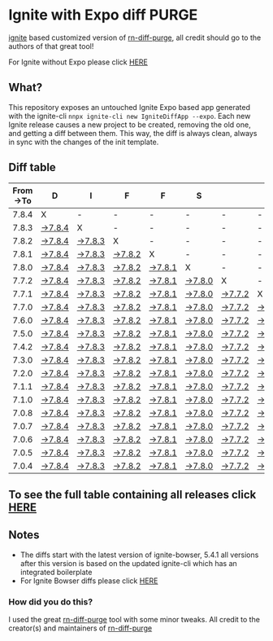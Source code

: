 # Ignite with Expo diff PURGE

[ignite](https://github.com/infinitered/ignite) based customized version of [rn-diff-purge](https://github.com/react-native-community/rn-diff-purge/), all credit should go to the authors of that great tool!

For Ignite without Expo please click [HERE](https://github.com/nirre7/ignite-diff-purge)

## What?

This repository exposes an untouched Ignite Expo based app generated with the ignite-cli
`nnpx ignite-cli new IgniteDiffApp --expo`. Each new Ignite release causes a new project to be created, removing the old one, and getting a diff between them. This way, the diff is always clean, always in sync with the changes of the init template.

## Diff table

| From->To | D                                                                                                | I                                                                                                | F                                                                                                | F                                                                                                | S                                                                                                |                                                                                                  | =                                                                                                | =                                                                                                |                                                                                                  | F                                                                                                | U                                                                                                | N                                                                                                |                                                                                                  |                                                                                                  |                                                                                                  |                                                                                                  |                                                                                                  |                                                                                                  |                                                                                                  |     |
| -------- | ------------------------------------------------------------------------------------------------ | ------------------------------------------------------------------------------------------------ | ------------------------------------------------------------------------------------------------ | ------------------------------------------------------------------------------------------------ | ------------------------------------------------------------------------------------------------ | ------------------------------------------------------------------------------------------------ | ------------------------------------------------------------------------------------------------ | ------------------------------------------------------------------------------------------------ | ------------------------------------------------------------------------------------------------ | ------------------------------------------------------------------------------------------------ | ------------------------------------------------------------------------------------------------ | ------------------------------------------------------------------------------------------------ | ------------------------------------------------------------------------------------------------ | ------------------------------------------------------------------------------------------------ | ------------------------------------------------------------------------------------------------ | ------------------------------------------------------------------------------------------------ | ------------------------------------------------------------------------------------------------ | ------------------------------------------------------------------------------------------------ | ------------------------------------------------------------------------------------------------ | --- |
| 7.8.4    | X                                                                                                | -                                                                                                | -                                                                                                | -                                                                                                | -                                                                                                | -                                                                                                | -                                                                                                | -                                                                                                | -                                                                                                | -                                                                                                | -                                                                                                | -                                                                                                | -                                                                                                | -                                                                                                | -                                                                                                | -                                                                                                | -                                                                                                | -                                                                                                | -                                                                                                | -   |
| 7.8.3    | [->7.8.4](https://github.com/nirre7/ignite-expo-diff-purge/compare/release/7.8.3..release/7.8.4) | X                                                                                                | -                                                                                                | -                                                                                                | -                                                                                                | -                                                                                                | -                                                                                                | -                                                                                                | -                                                                                                | -                                                                                                | -                                                                                                | -                                                                                                | -                                                                                                | -                                                                                                | -                                                                                                | -                                                                                                | -                                                                                                | -                                                                                                | -                                                                                                | -   |
| 7.8.2    | [->7.8.4](https://github.com/nirre7/ignite-expo-diff-purge/compare/release/7.8.2..release/7.8.4) | [->7.8.3](https://github.com/nirre7/ignite-expo-diff-purge/compare/release/7.8.2..release/7.8.3) | X                                                                                                | -                                                                                                | -                                                                                                | -                                                                                                | -                                                                                                | -                                                                                                | -                                                                                                | -                                                                                                | -                                                                                                | -                                                                                                | -                                                                                                | -                                                                                                | -                                                                                                | -                                                                                                | -                                                                                                | -                                                                                                | -                                                                                                | -   |
| 7.8.1    | [->7.8.4](https://github.com/nirre7/ignite-expo-diff-purge/compare/release/7.8.1..release/7.8.4) | [->7.8.3](https://github.com/nirre7/ignite-expo-diff-purge/compare/release/7.8.1..release/7.8.3) | [->7.8.2](https://github.com/nirre7/ignite-expo-diff-purge/compare/release/7.8.1..release/7.8.2) | X                                                                                                | -                                                                                                | -                                                                                                | -                                                                                                | -                                                                                                | -                                                                                                | -                                                                                                | -                                                                                                | -                                                                                                | -                                                                                                | -                                                                                                | -                                                                                                | -                                                                                                | -                                                                                                | -                                                                                                | -                                                                                                | -   |
| 7.8.0    | [->7.8.4](https://github.com/nirre7/ignite-expo-diff-purge/compare/release/7.8.0..release/7.8.4) | [->7.8.3](https://github.com/nirre7/ignite-expo-diff-purge/compare/release/7.8.0..release/7.8.3) | [->7.8.2](https://github.com/nirre7/ignite-expo-diff-purge/compare/release/7.8.0..release/7.8.2) | [->7.8.1](https://github.com/nirre7/ignite-expo-diff-purge/compare/release/7.8.0..release/7.8.1) | X                                                                                                | -                                                                                                | -                                                                                                | -                                                                                                | -                                                                                                | -                                                                                                | -                                                                                                | -                                                                                                | -                                                                                                | -                                                                                                | -                                                                                                | -                                                                                                | -                                                                                                | -                                                                                                | -                                                                                                | -   |
| 7.7.2    | [->7.8.4](https://github.com/nirre7/ignite-expo-diff-purge/compare/release/7.7.2..release/7.8.4) | [->7.8.3](https://github.com/nirre7/ignite-expo-diff-purge/compare/release/7.7.2..release/7.8.3) | [->7.8.2](https://github.com/nirre7/ignite-expo-diff-purge/compare/release/7.7.2..release/7.8.2) | [->7.8.1](https://github.com/nirre7/ignite-expo-diff-purge/compare/release/7.7.2..release/7.8.1) | [->7.8.0](https://github.com/nirre7/ignite-expo-diff-purge/compare/release/7.7.2..release/7.8.0) | X                                                                                                | -                                                                                                | -                                                                                                | -                                                                                                | -                                                                                                | -                                                                                                | -                                                                                                | -                                                                                                | -                                                                                                | -                                                                                                | -                                                                                                | -                                                                                                | -                                                                                                | -                                                                                                | -   |
| 7.7.1    | [->7.8.4](https://github.com/nirre7/ignite-expo-diff-purge/compare/release/7.7.1..release/7.8.4) | [->7.8.3](https://github.com/nirre7/ignite-expo-diff-purge/compare/release/7.7.1..release/7.8.3) | [->7.8.2](https://github.com/nirre7/ignite-expo-diff-purge/compare/release/7.7.1..release/7.8.2) | [->7.8.1](https://github.com/nirre7/ignite-expo-diff-purge/compare/release/7.7.1..release/7.8.1) | [->7.8.0](https://github.com/nirre7/ignite-expo-diff-purge/compare/release/7.7.1..release/7.8.0) | [->7.7.2](https://github.com/nirre7/ignite-expo-diff-purge/compare/release/7.7.1..release/7.7.2) | X                                                                                                | -                                                                                                | -                                                                                                | -                                                                                                | -                                                                                                | -                                                                                                | -                                                                                                | -                                                                                                | -                                                                                                | -                                                                                                | -                                                                                                | -                                                                                                | -                                                                                                | -   |
| 7.7.0    | [->7.8.4](https://github.com/nirre7/ignite-expo-diff-purge/compare/release/7.7.0..release/7.8.4) | [->7.8.3](https://github.com/nirre7/ignite-expo-diff-purge/compare/release/7.7.0..release/7.8.3) | [->7.8.2](https://github.com/nirre7/ignite-expo-diff-purge/compare/release/7.7.0..release/7.8.2) | [->7.8.1](https://github.com/nirre7/ignite-expo-diff-purge/compare/release/7.7.0..release/7.8.1) | [->7.8.0](https://github.com/nirre7/ignite-expo-diff-purge/compare/release/7.7.0..release/7.8.0) | [->7.7.2](https://github.com/nirre7/ignite-expo-diff-purge/compare/release/7.7.0..release/7.7.2) | [->7.7.1](https://github.com/nirre7/ignite-expo-diff-purge/compare/release/7.7.0..release/7.7.1) | X                                                                                                | -                                                                                                | -                                                                                                | -                                                                                                | -                                                                                                | -                                                                                                | -                                                                                                | -                                                                                                | -                                                                                                | -                                                                                                | -                                                                                                | -                                                                                                | -   |
| 7.6.0    | [->7.8.4](https://github.com/nirre7/ignite-expo-diff-purge/compare/release/7.6.0..release/7.8.4) | [->7.8.3](https://github.com/nirre7/ignite-expo-diff-purge/compare/release/7.6.0..release/7.8.3) | [->7.8.2](https://github.com/nirre7/ignite-expo-diff-purge/compare/release/7.6.0..release/7.8.2) | [->7.8.1](https://github.com/nirre7/ignite-expo-diff-purge/compare/release/7.6.0..release/7.8.1) | [->7.8.0](https://github.com/nirre7/ignite-expo-diff-purge/compare/release/7.6.0..release/7.8.0) | [->7.7.2](https://github.com/nirre7/ignite-expo-diff-purge/compare/release/7.6.0..release/7.7.2) | [->7.7.1](https://github.com/nirre7/ignite-expo-diff-purge/compare/release/7.6.0..release/7.7.1) | [->7.7.0](https://github.com/nirre7/ignite-expo-diff-purge/compare/release/7.6.0..release/7.7.0) | X                                                                                                | -                                                                                                | -                                                                                                | -                                                                                                | -                                                                                                | -                                                                                                | -                                                                                                | -                                                                                                | -                                                                                                | -                                                                                                | -                                                                                                | -   |
| 7.5.0    | [->7.8.4](https://github.com/nirre7/ignite-expo-diff-purge/compare/release/7.5.0..release/7.8.4) | [->7.8.3](https://github.com/nirre7/ignite-expo-diff-purge/compare/release/7.5.0..release/7.8.3) | [->7.8.2](https://github.com/nirre7/ignite-expo-diff-purge/compare/release/7.5.0..release/7.8.2) | [->7.8.1](https://github.com/nirre7/ignite-expo-diff-purge/compare/release/7.5.0..release/7.8.1) | [->7.8.0](https://github.com/nirre7/ignite-expo-diff-purge/compare/release/7.5.0..release/7.8.0) | [->7.7.2](https://github.com/nirre7/ignite-expo-diff-purge/compare/release/7.5.0..release/7.7.2) | [->7.7.1](https://github.com/nirre7/ignite-expo-diff-purge/compare/release/7.5.0..release/7.7.1) | [->7.7.0](https://github.com/nirre7/ignite-expo-diff-purge/compare/release/7.5.0..release/7.7.0) | [->7.6.0](https://github.com/nirre7/ignite-expo-diff-purge/compare/release/7.5.0..release/7.6.0) | X                                                                                                | -                                                                                                | -                                                                                                | -                                                                                                | -                                                                                                | -                                                                                                | -                                                                                                | -                                                                                                | -                                                                                                | -                                                                                                | -   |
| 7.4.2    | [->7.8.4](https://github.com/nirre7/ignite-expo-diff-purge/compare/release/7.4.2..release/7.8.4) | [->7.8.3](https://github.com/nirre7/ignite-expo-diff-purge/compare/release/7.4.2..release/7.8.3) | [->7.8.2](https://github.com/nirre7/ignite-expo-diff-purge/compare/release/7.4.2..release/7.8.2) | [->7.8.1](https://github.com/nirre7/ignite-expo-diff-purge/compare/release/7.4.2..release/7.8.1) | [->7.8.0](https://github.com/nirre7/ignite-expo-diff-purge/compare/release/7.4.2..release/7.8.0) | [->7.7.2](https://github.com/nirre7/ignite-expo-diff-purge/compare/release/7.4.2..release/7.7.2) | [->7.7.1](https://github.com/nirre7/ignite-expo-diff-purge/compare/release/7.4.2..release/7.7.1) | [->7.7.0](https://github.com/nirre7/ignite-expo-diff-purge/compare/release/7.4.2..release/7.7.0) | [->7.6.0](https://github.com/nirre7/ignite-expo-diff-purge/compare/release/7.4.2..release/7.6.0) | [->7.5.0](https://github.com/nirre7/ignite-expo-diff-purge/compare/release/7.4.2..release/7.5.0) | X                                                                                                | -                                                                                                | -                                                                                                | -                                                                                                | -                                                                                                | -                                                                                                | -                                                                                                | -                                                                                                | -                                                                                                | -   |
| 7.3.0    | [->7.8.4](https://github.com/nirre7/ignite-expo-diff-purge/compare/release/7.3.0..release/7.8.4) | [->7.8.3](https://github.com/nirre7/ignite-expo-diff-purge/compare/release/7.3.0..release/7.8.3) | [->7.8.2](https://github.com/nirre7/ignite-expo-diff-purge/compare/release/7.3.0..release/7.8.2) | [->7.8.1](https://github.com/nirre7/ignite-expo-diff-purge/compare/release/7.3.0..release/7.8.1) | [->7.8.0](https://github.com/nirre7/ignite-expo-diff-purge/compare/release/7.3.0..release/7.8.0) | [->7.7.2](https://github.com/nirre7/ignite-expo-diff-purge/compare/release/7.3.0..release/7.7.2) | [->7.7.1](https://github.com/nirre7/ignite-expo-diff-purge/compare/release/7.3.0..release/7.7.1) | [->7.7.0](https://github.com/nirre7/ignite-expo-diff-purge/compare/release/7.3.0..release/7.7.0) | [->7.6.0](https://github.com/nirre7/ignite-expo-diff-purge/compare/release/7.3.0..release/7.6.0) | [->7.5.0](https://github.com/nirre7/ignite-expo-diff-purge/compare/release/7.3.0..release/7.5.0) | [->7.4.2](https://github.com/nirre7/ignite-expo-diff-purge/compare/release/7.3.0..release/7.4.2) | X                                                                                                | -                                                                                                | -                                                                                                | -                                                                                                | -                                                                                                | -                                                                                                | -                                                                                                | -                                                                                                | -   |
| 7.2.0    | [->7.8.4](https://github.com/nirre7/ignite-expo-diff-purge/compare/release/7.2.0..release/7.8.4) | [->7.8.3](https://github.com/nirre7/ignite-expo-diff-purge/compare/release/7.2.0..release/7.8.3) | [->7.8.2](https://github.com/nirre7/ignite-expo-diff-purge/compare/release/7.2.0..release/7.8.2) | [->7.8.1](https://github.com/nirre7/ignite-expo-diff-purge/compare/release/7.2.0..release/7.8.1) | [->7.8.0](https://github.com/nirre7/ignite-expo-diff-purge/compare/release/7.2.0..release/7.8.0) | [->7.7.2](https://github.com/nirre7/ignite-expo-diff-purge/compare/release/7.2.0..release/7.7.2) | [->7.7.1](https://github.com/nirre7/ignite-expo-diff-purge/compare/release/7.2.0..release/7.7.1) | [->7.7.0](https://github.com/nirre7/ignite-expo-diff-purge/compare/release/7.2.0..release/7.7.0) | [->7.6.0](https://github.com/nirre7/ignite-expo-diff-purge/compare/release/7.2.0..release/7.6.0) | [->7.5.0](https://github.com/nirre7/ignite-expo-diff-purge/compare/release/7.2.0..release/7.5.0) | [->7.4.2](https://github.com/nirre7/ignite-expo-diff-purge/compare/release/7.2.0..release/7.4.2) | [->7.3.0](https://github.com/nirre7/ignite-expo-diff-purge/compare/release/7.2.0..release/7.3.0) | X                                                                                                | -                                                                                                | -                                                                                                | -                                                                                                | -                                                                                                | -                                                                                                | -                                                                                                | -   |
| 7.1.1    | [->7.8.4](https://github.com/nirre7/ignite-expo-diff-purge/compare/release/7.1.1..release/7.8.4) | [->7.8.3](https://github.com/nirre7/ignite-expo-diff-purge/compare/release/7.1.1..release/7.8.3) | [->7.8.2](https://github.com/nirre7/ignite-expo-diff-purge/compare/release/7.1.1..release/7.8.2) | [->7.8.1](https://github.com/nirre7/ignite-expo-diff-purge/compare/release/7.1.1..release/7.8.1) | [->7.8.0](https://github.com/nirre7/ignite-expo-diff-purge/compare/release/7.1.1..release/7.8.0) | [->7.7.2](https://github.com/nirre7/ignite-expo-diff-purge/compare/release/7.1.1..release/7.7.2) | [->7.7.1](https://github.com/nirre7/ignite-expo-diff-purge/compare/release/7.1.1..release/7.7.1) | [->7.7.0](https://github.com/nirre7/ignite-expo-diff-purge/compare/release/7.1.1..release/7.7.0) | [->7.6.0](https://github.com/nirre7/ignite-expo-diff-purge/compare/release/7.1.1..release/7.6.0) | [->7.5.0](https://github.com/nirre7/ignite-expo-diff-purge/compare/release/7.1.1..release/7.5.0) | [->7.4.2](https://github.com/nirre7/ignite-expo-diff-purge/compare/release/7.1.1..release/7.4.2) | [->7.3.0](https://github.com/nirre7/ignite-expo-diff-purge/compare/release/7.1.1..release/7.3.0) | [->7.2.0](https://github.com/nirre7/ignite-expo-diff-purge/compare/release/7.1.1..release/7.2.0) | X                                                                                                | -                                                                                                | -                                                                                                | -                                                                                                | -                                                                                                | -                                                                                                | -   |
| 7.1.0    | [->7.8.4](https://github.com/nirre7/ignite-expo-diff-purge/compare/release/7.1.0..release/7.8.4) | [->7.8.3](https://github.com/nirre7/ignite-expo-diff-purge/compare/release/7.1.0..release/7.8.3) | [->7.8.2](https://github.com/nirre7/ignite-expo-diff-purge/compare/release/7.1.0..release/7.8.2) | [->7.8.1](https://github.com/nirre7/ignite-expo-diff-purge/compare/release/7.1.0..release/7.8.1) | [->7.8.0](https://github.com/nirre7/ignite-expo-diff-purge/compare/release/7.1.0..release/7.8.0) | [->7.7.2](https://github.com/nirre7/ignite-expo-diff-purge/compare/release/7.1.0..release/7.7.2) | [->7.7.1](https://github.com/nirre7/ignite-expo-diff-purge/compare/release/7.1.0..release/7.7.1) | [->7.7.0](https://github.com/nirre7/ignite-expo-diff-purge/compare/release/7.1.0..release/7.7.0) | [->7.6.0](https://github.com/nirre7/ignite-expo-diff-purge/compare/release/7.1.0..release/7.6.0) | [->7.5.0](https://github.com/nirre7/ignite-expo-diff-purge/compare/release/7.1.0..release/7.5.0) | [->7.4.2](https://github.com/nirre7/ignite-expo-diff-purge/compare/release/7.1.0..release/7.4.2) | [->7.3.0](https://github.com/nirre7/ignite-expo-diff-purge/compare/release/7.1.0..release/7.3.0) | [->7.2.0](https://github.com/nirre7/ignite-expo-diff-purge/compare/release/7.1.0..release/7.2.0) | [->7.1.1](https://github.com/nirre7/ignite-expo-diff-purge/compare/release/7.1.0..release/7.1.1) | X                                                                                                | -                                                                                                | -                                                                                                | -                                                                                                | -                                                                                                | -   |
| 7.0.8    | [->7.8.4](https://github.com/nirre7/ignite-expo-diff-purge/compare/release/7.0.8..release/7.8.4) | [->7.8.3](https://github.com/nirre7/ignite-expo-diff-purge/compare/release/7.0.8..release/7.8.3) | [->7.8.2](https://github.com/nirre7/ignite-expo-diff-purge/compare/release/7.0.8..release/7.8.2) | [->7.8.1](https://github.com/nirre7/ignite-expo-diff-purge/compare/release/7.0.8..release/7.8.1) | [->7.8.0](https://github.com/nirre7/ignite-expo-diff-purge/compare/release/7.0.8..release/7.8.0) | [->7.7.2](https://github.com/nirre7/ignite-expo-diff-purge/compare/release/7.0.8..release/7.7.2) | [->7.7.1](https://github.com/nirre7/ignite-expo-diff-purge/compare/release/7.0.8..release/7.7.1) | [->7.7.0](https://github.com/nirre7/ignite-expo-diff-purge/compare/release/7.0.8..release/7.7.0) | [->7.6.0](https://github.com/nirre7/ignite-expo-diff-purge/compare/release/7.0.8..release/7.6.0) | [->7.5.0](https://github.com/nirre7/ignite-expo-diff-purge/compare/release/7.0.8..release/7.5.0) | [->7.4.2](https://github.com/nirre7/ignite-expo-diff-purge/compare/release/7.0.8..release/7.4.2) | [->7.3.0](https://github.com/nirre7/ignite-expo-diff-purge/compare/release/7.0.8..release/7.3.0) | [->7.2.0](https://github.com/nirre7/ignite-expo-diff-purge/compare/release/7.0.8..release/7.2.0) | [->7.1.1](https://github.com/nirre7/ignite-expo-diff-purge/compare/release/7.0.8..release/7.1.1) | [->7.1.0](https://github.com/nirre7/ignite-expo-diff-purge/compare/release/7.0.8..release/7.1.0) | X                                                                                                | -                                                                                                | -                                                                                                | -                                                                                                | -   |
| 7.0.7    | [->7.8.4](https://github.com/nirre7/ignite-expo-diff-purge/compare/release/7.0.7..release/7.8.4) | [->7.8.3](https://github.com/nirre7/ignite-expo-diff-purge/compare/release/7.0.7..release/7.8.3) | [->7.8.2](https://github.com/nirre7/ignite-expo-diff-purge/compare/release/7.0.7..release/7.8.2) | [->7.8.1](https://github.com/nirre7/ignite-expo-diff-purge/compare/release/7.0.7..release/7.8.1) | [->7.8.0](https://github.com/nirre7/ignite-expo-diff-purge/compare/release/7.0.7..release/7.8.0) | [->7.7.2](https://github.com/nirre7/ignite-expo-diff-purge/compare/release/7.0.7..release/7.7.2) | [->7.7.1](https://github.com/nirre7/ignite-expo-diff-purge/compare/release/7.0.7..release/7.7.1) | [->7.7.0](https://github.com/nirre7/ignite-expo-diff-purge/compare/release/7.0.7..release/7.7.0) | [->7.6.0](https://github.com/nirre7/ignite-expo-diff-purge/compare/release/7.0.7..release/7.6.0) | [->7.5.0](https://github.com/nirre7/ignite-expo-diff-purge/compare/release/7.0.7..release/7.5.0) | [->7.4.2](https://github.com/nirre7/ignite-expo-diff-purge/compare/release/7.0.7..release/7.4.2) | [->7.3.0](https://github.com/nirre7/ignite-expo-diff-purge/compare/release/7.0.7..release/7.3.0) | [->7.2.0](https://github.com/nirre7/ignite-expo-diff-purge/compare/release/7.0.7..release/7.2.0) | [->7.1.1](https://github.com/nirre7/ignite-expo-diff-purge/compare/release/7.0.7..release/7.1.1) | [->7.1.0](https://github.com/nirre7/ignite-expo-diff-purge/compare/release/7.0.7..release/7.1.0) | [->7.0.8](https://github.com/nirre7/ignite-expo-diff-purge/compare/release/7.0.7..release/7.0.8) | X                                                                                                | -                                                                                                | -                                                                                                | -   |
| 7.0.6    | [->7.8.4](https://github.com/nirre7/ignite-expo-diff-purge/compare/release/7.0.6..release/7.8.4) | [->7.8.3](https://github.com/nirre7/ignite-expo-diff-purge/compare/release/7.0.6..release/7.8.3) | [->7.8.2](https://github.com/nirre7/ignite-expo-diff-purge/compare/release/7.0.6..release/7.8.2) | [->7.8.1](https://github.com/nirre7/ignite-expo-diff-purge/compare/release/7.0.6..release/7.8.1) | [->7.8.0](https://github.com/nirre7/ignite-expo-diff-purge/compare/release/7.0.6..release/7.8.0) | [->7.7.2](https://github.com/nirre7/ignite-expo-diff-purge/compare/release/7.0.6..release/7.7.2) | [->7.7.1](https://github.com/nirre7/ignite-expo-diff-purge/compare/release/7.0.6..release/7.7.1) | [->7.7.0](https://github.com/nirre7/ignite-expo-diff-purge/compare/release/7.0.6..release/7.7.0) | [->7.6.0](https://github.com/nirre7/ignite-expo-diff-purge/compare/release/7.0.6..release/7.6.0) | [->7.5.0](https://github.com/nirre7/ignite-expo-diff-purge/compare/release/7.0.6..release/7.5.0) | [->7.4.2](https://github.com/nirre7/ignite-expo-diff-purge/compare/release/7.0.6..release/7.4.2) | [->7.3.0](https://github.com/nirre7/ignite-expo-diff-purge/compare/release/7.0.6..release/7.3.0) | [->7.2.0](https://github.com/nirre7/ignite-expo-diff-purge/compare/release/7.0.6..release/7.2.0) | [->7.1.1](https://github.com/nirre7/ignite-expo-diff-purge/compare/release/7.0.6..release/7.1.1) | [->7.1.0](https://github.com/nirre7/ignite-expo-diff-purge/compare/release/7.0.6..release/7.1.0) | [->7.0.8](https://github.com/nirre7/ignite-expo-diff-purge/compare/release/7.0.6..release/7.0.8) | [->7.0.7](https://github.com/nirre7/ignite-expo-diff-purge/compare/release/7.0.6..release/7.0.7) | X                                                                                                | -                                                                                                | -   |
| 7.0.5    | [->7.8.4](https://github.com/nirre7/ignite-expo-diff-purge/compare/release/7.0.5..release/7.8.4) | [->7.8.3](https://github.com/nirre7/ignite-expo-diff-purge/compare/release/7.0.5..release/7.8.3) | [->7.8.2](https://github.com/nirre7/ignite-expo-diff-purge/compare/release/7.0.5..release/7.8.2) | [->7.8.1](https://github.com/nirre7/ignite-expo-diff-purge/compare/release/7.0.5..release/7.8.1) | [->7.8.0](https://github.com/nirre7/ignite-expo-diff-purge/compare/release/7.0.5..release/7.8.0) | [->7.7.2](https://github.com/nirre7/ignite-expo-diff-purge/compare/release/7.0.5..release/7.7.2) | [->7.7.1](https://github.com/nirre7/ignite-expo-diff-purge/compare/release/7.0.5..release/7.7.1) | [->7.7.0](https://github.com/nirre7/ignite-expo-diff-purge/compare/release/7.0.5..release/7.7.0) | [->7.6.0](https://github.com/nirre7/ignite-expo-diff-purge/compare/release/7.0.5..release/7.6.0) | [->7.5.0](https://github.com/nirre7/ignite-expo-diff-purge/compare/release/7.0.5..release/7.5.0) | [->7.4.2](https://github.com/nirre7/ignite-expo-diff-purge/compare/release/7.0.5..release/7.4.2) | [->7.3.0](https://github.com/nirre7/ignite-expo-diff-purge/compare/release/7.0.5..release/7.3.0) | [->7.2.0](https://github.com/nirre7/ignite-expo-diff-purge/compare/release/7.0.5..release/7.2.0) | [->7.1.1](https://github.com/nirre7/ignite-expo-diff-purge/compare/release/7.0.5..release/7.1.1) | [->7.1.0](https://github.com/nirre7/ignite-expo-diff-purge/compare/release/7.0.5..release/7.1.0) | [->7.0.8](https://github.com/nirre7/ignite-expo-diff-purge/compare/release/7.0.5..release/7.0.8) | [->7.0.7](https://github.com/nirre7/ignite-expo-diff-purge/compare/release/7.0.5..release/7.0.7) | [->7.0.6](https://github.com/nirre7/ignite-expo-diff-purge/compare/release/7.0.5..release/7.0.6) | X                                                                                                | -   |
| 7.0.4    | [->7.8.4](https://github.com/nirre7/ignite-expo-diff-purge/compare/release/7.0.4..release/7.8.4) | [->7.8.3](https://github.com/nirre7/ignite-expo-diff-purge/compare/release/7.0.4..release/7.8.3) | [->7.8.2](https://github.com/nirre7/ignite-expo-diff-purge/compare/release/7.0.4..release/7.8.2) | [->7.8.1](https://github.com/nirre7/ignite-expo-diff-purge/compare/release/7.0.4..release/7.8.1) | [->7.8.0](https://github.com/nirre7/ignite-expo-diff-purge/compare/release/7.0.4..release/7.8.0) | [->7.7.2](https://github.com/nirre7/ignite-expo-diff-purge/compare/release/7.0.4..release/7.7.2) | [->7.7.1](https://github.com/nirre7/ignite-expo-diff-purge/compare/release/7.0.4..release/7.7.1) | [->7.7.0](https://github.com/nirre7/ignite-expo-diff-purge/compare/release/7.0.4..release/7.7.0) | [->7.6.0](https://github.com/nirre7/ignite-expo-diff-purge/compare/release/7.0.4..release/7.6.0) | [->7.5.0](https://github.com/nirre7/ignite-expo-diff-purge/compare/release/7.0.4..release/7.5.0) | [->7.4.2](https://github.com/nirre7/ignite-expo-diff-purge/compare/release/7.0.4..release/7.4.2) | [->7.3.0](https://github.com/nirre7/ignite-expo-diff-purge/compare/release/7.0.4..release/7.3.0) | [->7.2.0](https://github.com/nirre7/ignite-expo-diff-purge/compare/release/7.0.4..release/7.2.0) | [->7.1.1](https://github.com/nirre7/ignite-expo-diff-purge/compare/release/7.0.4..release/7.1.1) | [->7.1.0](https://github.com/nirre7/ignite-expo-diff-purge/compare/release/7.0.4..release/7.1.0) | [->7.0.8](https://github.com/nirre7/ignite-expo-diff-purge/compare/release/7.0.4..release/7.0.8) | [->7.0.7](https://github.com/nirre7/ignite-expo-diff-purge/compare/release/7.0.4..release/7.0.7) | [->7.0.6](https://github.com/nirre7/ignite-expo-diff-purge/compare/release/7.0.4..release/7.0.6) | [->7.0.5](https://github.com/nirre7/ignite-expo-diff-purge/compare/release/7.0.4..release/7.0.5) | X   |

## To see the full table containing all releases click [HERE](https://nirre7.github.io/ignite-expo-diff-purge/)

## Notes

- The diffs start with the latest version of ignite-bowser, 5.4.1 all versions after this version is based on the updated ignite-cli which has an integrated boilerplate
- For Ignite Bowser diffs please click [HERE](https://github.com/nirre7/ignite-bowser-diff-purge)

### How did you do this?

I used the great [rn-diff-purge](https://github.com/react-native-community/rn-diff-purge/) tool with some minor tweaks.
All credit to the creator(s) and maintainers of [rn-diff-purge](https://github.com/react-native-community/rn-diff-purge/)

